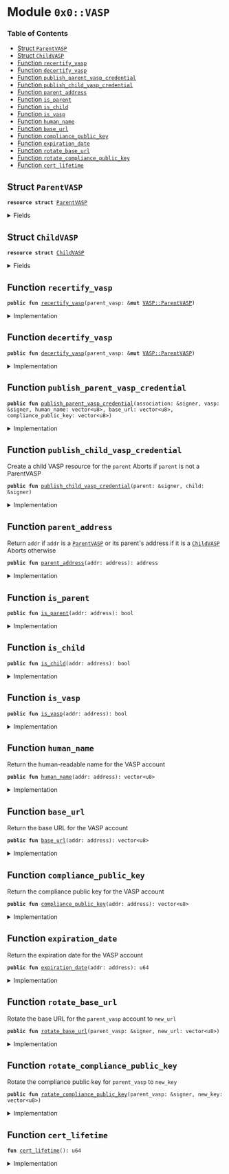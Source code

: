 
<a name="0x0_VASP"></a>

# Module `0x0::VASP`

### Table of Contents

-  [Struct `ParentVASP`](#0x0_VASP_ParentVASP)
-  [Struct `ChildVASP`](#0x0_VASP_ChildVASP)
-  [Function `recertify_vasp`](#0x0_VASP_recertify_vasp)
-  [Function `decertify_vasp`](#0x0_VASP_decertify_vasp)
-  [Function `publish_parent_vasp_credential`](#0x0_VASP_publish_parent_vasp_credential)
-  [Function `publish_child_vasp_credential`](#0x0_VASP_publish_child_vasp_credential)
-  [Function `parent_address`](#0x0_VASP_parent_address)
-  [Function `is_parent`](#0x0_VASP_is_parent)
-  [Function `is_child`](#0x0_VASP_is_child)
-  [Function `is_vasp`](#0x0_VASP_is_vasp)
-  [Function `human_name`](#0x0_VASP_human_name)
-  [Function `base_url`](#0x0_VASP_base_url)
-  [Function `compliance_public_key`](#0x0_VASP_compliance_public_key)
-  [Function `expiration_date`](#0x0_VASP_expiration_date)
-  [Function `rotate_base_url`](#0x0_VASP_rotate_base_url)
-  [Function `rotate_compliance_public_key`](#0x0_VASP_rotate_compliance_public_key)
-  [Function `cert_lifetime`](#0x0_VASP_cert_lifetime)



<a name="0x0_VASP_ParentVASP"></a>

## Struct `ParentVASP`



<pre><code><b>resource</b> <b>struct</b> <a href="#0x0_VASP_ParentVASP">ParentVASP</a>
</code></pre>



<details>
<summary>Fields</summary>


<dl>
<dt>

<code>human_name: vector&lt;u8&gt;</code>
</dt>
<dd>

</dd>
<dt>

<code>base_url: vector&lt;u8&gt;</code>
</dt>
<dd>

</dd>
<dt>

<code>expiration_date: u64</code>
</dt>
<dd>

</dd>
<dt>

<code>compliance_public_key: vector&lt;u8&gt;</code>
</dt>
<dd>

</dd>
</dl>


</details>

<a name="0x0_VASP_ChildVASP"></a>

## Struct `ChildVASP`



<pre><code><b>resource</b> <b>struct</b> <a href="#0x0_VASP_ChildVASP">ChildVASP</a>
</code></pre>



<details>
<summary>Fields</summary>


<dl>
<dt>

<code>parent_vasp_addr: address</code>
</dt>
<dd>

</dd>
</dl>


</details>

<a name="0x0_VASP_recertify_vasp"></a>

## Function `recertify_vasp`



<pre><code><b>public</b> <b>fun</b> <a href="#0x0_VASP_recertify_vasp">recertify_vasp</a>(parent_vasp: &<b>mut</b> <a href="#0x0_VASP_ParentVASP">VASP::ParentVASP</a>)
</code></pre>



<details>
<summary>Implementation</summary>


<pre><code><b>public</b> <b>fun</b> <a href="#0x0_VASP_recertify_vasp">recertify_vasp</a>(parent_vasp: &<b>mut</b> <a href="#0x0_VASP_ParentVASP">ParentVASP</a>) {
    parent_vasp.expiration_date = <a href="LibraTimestamp.md#0x0_LibraTimestamp_now_microseconds">LibraTimestamp::now_microseconds</a>() + <a href="#0x0_VASP_cert_lifetime">cert_lifetime</a>();
}
</code></pre>



</details>

<a name="0x0_VASP_decertify_vasp"></a>

## Function `decertify_vasp`



<pre><code><b>public</b> <b>fun</b> <a href="#0x0_VASP_decertify_vasp">decertify_vasp</a>(parent_vasp: &<b>mut</b> <a href="#0x0_VASP_ParentVASP">VASP::ParentVASP</a>)
</code></pre>



<details>
<summary>Implementation</summary>


<pre><code><b>public</b> <b>fun</b> <a href="#0x0_VASP_decertify_vasp">decertify_vasp</a>(parent_vasp: &<b>mut</b> <a href="#0x0_VASP_ParentVASP">ParentVASP</a>) {
    // Expire the parent credential.
    parent_vasp.expiration_date = 0;
}
</code></pre>



</details>

<a name="0x0_VASP_publish_parent_vasp_credential"></a>

## Function `publish_parent_vasp_credential`



<pre><code><b>public</b> <b>fun</b> <a href="#0x0_VASP_publish_parent_vasp_credential">publish_parent_vasp_credential</a>(association: &signer, vasp: &signer, human_name: vector&lt;u8&gt;, base_url: vector&lt;u8&gt;, compliance_public_key: vector&lt;u8&gt;)
</code></pre>



<details>
<summary>Implementation</summary>


<pre><code><b>public</b> <b>fun</b> <a href="#0x0_VASP_publish_parent_vasp_credential">publish_parent_vasp_credential</a>(
    association: &signer,
    vasp: &signer,
    human_name: vector&lt;u8&gt;,
    base_url: vector&lt;u8&gt;,
    compliance_public_key: vector&lt;u8&gt;
) {
    <a href="Association.md#0x0_Association_assert_is_root">Association::assert_is_root</a>(association);
    <b>assert</b>(<a href="Signature.md#0x0_Signature_ed25519_validate_pubkey">Signature::ed25519_validate_pubkey</a>(<b>copy</b> compliance_public_key), 7004);
    move_to(
        vasp,
        <a href="#0x0_VASP_ParentVASP">ParentVASP</a> {
            // For testnet, so it should never expire. So set <b>to</b> u64::MAX
            expiration_date: 18446744073709551615,
            human_name,
            base_url,
            compliance_public_key,
        }
    )
}
</code></pre>



</details>

<a name="0x0_VASP_publish_child_vasp_credential"></a>

## Function `publish_child_vasp_credential`

Create a child VASP resource for the
<code>parent</code>
Aborts if
<code>parent</code> is not a ParentVASP


<pre><code><b>public</b> <b>fun</b> <a href="#0x0_VASP_publish_child_vasp_credential">publish_child_vasp_credential</a>(parent: &signer, child: &signer)
</code></pre>



<details>
<summary>Implementation</summary>


<pre><code><b>public</b> <b>fun</b> <a href="#0x0_VASP_publish_child_vasp_credential">publish_child_vasp_credential</a>(parent: &signer, child: &signer) {
    <b>let</b> parent_vasp_addr = <a href="Signer.md#0x0_Signer_address_of">Signer::address_of</a>(parent);
    <b>assert</b>(exists&lt;<a href="#0x0_VASP_ParentVASP">ParentVASP</a>&gt;(parent_vasp_addr), 7000);
    move_to(child, <a href="#0x0_VASP_ChildVASP">ChildVASP</a> { parent_vasp_addr });
}
</code></pre>



</details>

<a name="0x0_VASP_parent_address"></a>

## Function `parent_address`

Return
<code>addr</code> if
<code>addr</code> is a
<code><a href="#0x0_VASP_ParentVASP">ParentVASP</a></code> or its parent's address if it is a
<code><a href="#0x0_VASP_ChildVASP">ChildVASP</a></code>
Aborts otherwise


<pre><code><b>public</b> <b>fun</b> <a href="#0x0_VASP_parent_address">parent_address</a>(addr: address): address
</code></pre>



<details>
<summary>Implementation</summary>


<pre><code><b>public</b> <b>fun</b> <a href="#0x0_VASP_parent_address">parent_address</a>(addr: address): address <b>acquires</b> <a href="#0x0_VASP_ChildVASP">ChildVASP</a> {
    <b>if</b> (exists&lt;<a href="#0x0_VASP_ParentVASP">ParentVASP</a>&gt;(addr)) {
        addr
    } <b>else</b> <b>if</b> (exists&lt;<a href="#0x0_VASP_ChildVASP">ChildVASP</a>&gt;(addr)) {
        borrow_global&lt;<a href="#0x0_VASP_ChildVASP">ChildVASP</a>&gt;(addr).parent_vasp_addr
    } <b>else</b> { // wrong account type, <b>abort</b>
        <b>abort</b>(88)
    }
}
</code></pre>



</details>

<a name="0x0_VASP_is_parent"></a>

## Function `is_parent`



<pre><code><b>public</b> <b>fun</b> <a href="#0x0_VASP_is_parent">is_parent</a>(addr: address): bool
</code></pre>



<details>
<summary>Implementation</summary>


<pre><code><b>public</b> <b>fun</b> <a href="#0x0_VASP_is_parent">is_parent</a>(addr: address): bool {
    exists&lt;<a href="#0x0_VASP_ParentVASP">ParentVASP</a>&gt;(addr)
}
</code></pre>



</details>

<a name="0x0_VASP_is_child"></a>

## Function `is_child`



<pre><code><b>public</b> <b>fun</b> <a href="#0x0_VASP_is_child">is_child</a>(addr: address): bool
</code></pre>



<details>
<summary>Implementation</summary>


<pre><code><b>public</b> <b>fun</b> <a href="#0x0_VASP_is_child">is_child</a>(addr: address): bool {
    exists&lt;<a href="#0x0_VASP_ChildVASP">ChildVASP</a>&gt;(addr)
}
</code></pre>



</details>

<a name="0x0_VASP_is_vasp"></a>

## Function `is_vasp`



<pre><code><b>public</b> <b>fun</b> <a href="#0x0_VASP_is_vasp">is_vasp</a>(addr: address): bool
</code></pre>



<details>
<summary>Implementation</summary>


<pre><code><b>public</b> <b>fun</b> <a href="#0x0_VASP_is_vasp">is_vasp</a>(addr: address): bool {
    <a href="#0x0_VASP_is_parent">is_parent</a>(addr) || <a href="#0x0_VASP_is_child">is_child</a>(addr)
}
</code></pre>



</details>

<a name="0x0_VASP_human_name"></a>

## Function `human_name`

Return the human-readable name for the VASP account


<pre><code><b>public</b> <b>fun</b> <a href="#0x0_VASP_human_name">human_name</a>(addr: address): vector&lt;u8&gt;
</code></pre>



<details>
<summary>Implementation</summary>


<pre><code><b>public</b> <b>fun</b> <a href="#0x0_VASP_human_name">human_name</a>(addr: address): vector&lt;u8&gt;  <b>acquires</b> <a href="#0x0_VASP_ChildVASP">ChildVASP</a>, <a href="#0x0_VASP_ParentVASP">ParentVASP</a> {
    *&borrow_global&lt;<a href="#0x0_VASP_ParentVASP">ParentVASP</a>&gt;(<a href="#0x0_VASP_parent_address">parent_address</a>(addr)).human_name
}
</code></pre>



</details>

<a name="0x0_VASP_base_url"></a>

## Function `base_url`

Return the base URL for the VASP account


<pre><code><b>public</b> <b>fun</b> <a href="#0x0_VASP_base_url">base_url</a>(addr: address): vector&lt;u8&gt;
</code></pre>



<details>
<summary>Implementation</summary>


<pre><code><b>public</b> <b>fun</b> <a href="#0x0_VASP_base_url">base_url</a>(addr: address): vector&lt;u8&gt;  <b>acquires</b> <a href="#0x0_VASP_ChildVASP">ChildVASP</a>, <a href="#0x0_VASP_ParentVASP">ParentVASP</a> {
    *&borrow_global&lt;<a href="#0x0_VASP_ParentVASP">ParentVASP</a>&gt;(<a href="#0x0_VASP_parent_address">parent_address</a>(addr)).base_url
}
</code></pre>



</details>

<a name="0x0_VASP_compliance_public_key"></a>

## Function `compliance_public_key`

Return the compliance public key for the VASP account


<pre><code><b>public</b> <b>fun</b> <a href="#0x0_VASP_compliance_public_key">compliance_public_key</a>(addr: address): vector&lt;u8&gt;
</code></pre>



<details>
<summary>Implementation</summary>


<pre><code><b>public</b> <b>fun</b> <a href="#0x0_VASP_compliance_public_key">compliance_public_key</a>(addr: address): vector&lt;u8&gt; <b>acquires</b> <a href="#0x0_VASP_ChildVASP">ChildVASP</a>, <a href="#0x0_VASP_ParentVASP">ParentVASP</a> {
    *&borrow_global&lt;<a href="#0x0_VASP_ParentVASP">ParentVASP</a>&gt;(<a href="#0x0_VASP_parent_address">parent_address</a>(addr)).compliance_public_key
}
</code></pre>



</details>

<a name="0x0_VASP_expiration_date"></a>

## Function `expiration_date`

Return the expiration date for the VASP account


<pre><code><b>public</b> <b>fun</b> <a href="#0x0_VASP_expiration_date">expiration_date</a>(addr: address): u64
</code></pre>



<details>
<summary>Implementation</summary>


<pre><code><b>public</b> <b>fun</b> <a href="#0x0_VASP_expiration_date">expiration_date</a>(addr: address): u64  <b>acquires</b> <a href="#0x0_VASP_ChildVASP">ChildVASP</a>, <a href="#0x0_VASP_ParentVASP">ParentVASP</a> {
    *&borrow_global&lt;<a href="#0x0_VASP_ParentVASP">ParentVASP</a>&gt;(<a href="#0x0_VASP_parent_address">parent_address</a>(addr)).expiration_date
}
</code></pre>



</details>

<a name="0x0_VASP_rotate_base_url"></a>

## Function `rotate_base_url`

Rotate the base URL for the
<code>parent_vasp</code> account to
<code>new_url</code>


<pre><code><b>public</b> <b>fun</b> <a href="#0x0_VASP_rotate_base_url">rotate_base_url</a>(parent_vasp: &signer, new_url: vector&lt;u8&gt;)
</code></pre>



<details>
<summary>Implementation</summary>


<pre><code><b>public</b> <b>fun</b> <a href="#0x0_VASP_rotate_base_url">rotate_base_url</a>(parent_vasp: &signer, new_url: vector&lt;u8&gt;) <b>acquires</b> <a href="#0x0_VASP_ParentVASP">ParentVASP</a> {
    <b>let</b> parent_addr = <a href="Signer.md#0x0_Signer_address_of">Signer::address_of</a>(parent_vasp);
    borrow_global_mut&lt;<a href="#0x0_VASP_ParentVASP">ParentVASP</a>&gt;(parent_addr).base_url = new_url
}
</code></pre>



</details>

<a name="0x0_VASP_rotate_compliance_public_key"></a>

## Function `rotate_compliance_public_key`

Rotate the compliance public key for
<code>parent_vasp</code> to
<code>new_key</code>


<pre><code><b>public</b> <b>fun</b> <a href="#0x0_VASP_rotate_compliance_public_key">rotate_compliance_public_key</a>(parent_vasp: &signer, new_key: vector&lt;u8&gt;)
</code></pre>



<details>
<summary>Implementation</summary>


<pre><code><b>public</b> <b>fun</b> <a href="#0x0_VASP_rotate_compliance_public_key">rotate_compliance_public_key</a>(
    parent_vasp: &signer,
    new_key: vector&lt;u8&gt;
) <b>acquires</b> <a href="#0x0_VASP_ParentVASP">ParentVASP</a> {
    <b>assert</b>(<a href="Signature.md#0x0_Signature_ed25519_validate_pubkey">Signature::ed25519_validate_pubkey</a>(<b>copy</b> new_key), 7004);
    <b>let</b> parent_addr = <a href="Signer.md#0x0_Signer_address_of">Signer::address_of</a>(parent_vasp);
    borrow_global_mut&lt;<a href="#0x0_VASP_ParentVASP">ParentVASP</a>&gt;(parent_addr).compliance_public_key = new_key
}
</code></pre>



</details>

<a name="0x0_VASP_cert_lifetime"></a>

## Function `cert_lifetime`



<pre><code><b>fun</b> <a href="#0x0_VASP_cert_lifetime">cert_lifetime</a>(): u64
</code></pre>



<details>
<summary>Implementation</summary>


<pre><code><b>fun</b> <a href="#0x0_VASP_cert_lifetime">cert_lifetime</a>(): u64 {
    31540000000000
}
</code></pre>



</details>

